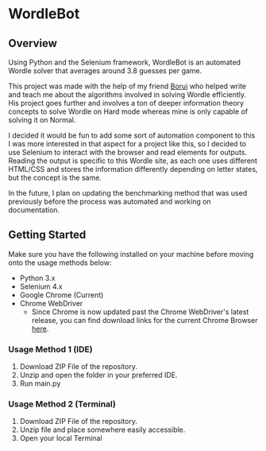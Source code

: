 # WordleBot

## Overview
Using Python and the Selenium framework, WordleBot is an automated Wordle solver that averages around 3.8 guesses per game. 

This project was made with the help of my friend [Borui](https://github.com/chenborui1?tab=repositories) who helped write and teach me about the algorithms involved in solving Wordle efficiently. His project goes further and involves a ton of deeper information theory concepts to solve Wordle on Hard mode whereas mine is only capable of solving it on Normal.

I decided it would be fun to add some sort of automation component to this I was more interested in that aspect for a project like this, so I decided to use Selenium to interact with the browser and read elements for outputs. Reading the output is specific to this Wordle site, as each one uses different HTML/CSS and stores the information differently depending on letter states, but the concept is the same.

In the future, I plan on updating the benchmarking method that was used previously before the process was automated and working on documentation.

## Getting Started
Make sure you have the following installed on your machine before moving onto the usage methods below:

- Python 3.x
- Selenium 4.x
- Google Chrome (Current)
- Chrome WebDriver 
  - Since Chrome is now updated past the Chrome WebDriver's latest release, you can find download links for the current Chrome Browser [here](https://googlechromelabs.github.io/chrome-for-testing/).

### Usage Method 1 (IDE)
1. Download ZIP File of the repository.
2. Unzip and open the folder in your preferred IDE.
3. Run main.py

### Usage Method 2 (Terminal)
1. Download ZIP File of the repository.
2. Unzip file and place somewhere easily accessible.
3. Open your local Terminal


